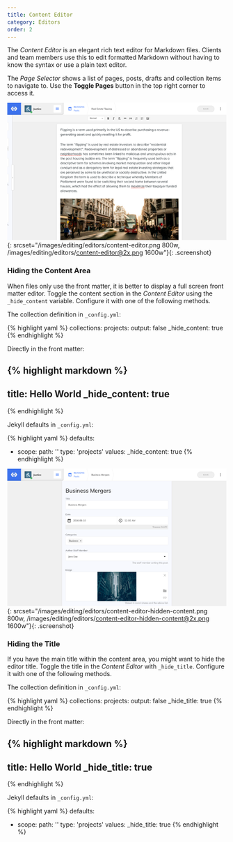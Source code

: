```yaml
---
title: Content Editor
category: Editors
order: 2
---
```


The *Content Editor* is an elegant rich text editor for Markdown files.
Clients and team members use this to edit formatted Markdown without having to know the syntax or use a plain text editor.

The *Page Selector* shows a list of pages, posts, drafts and collection items to navigate to.
Use the **Toggle Pages** button in the top right corner to access it.

![Content Editor](/images/editing/editors/content-editor.png){: srcset="/images/editing/editors/content-editor.png 800w, /images/editing/editors/content-editor@2x.png 1600w"}{: .screenshot}


### Hiding the Content Area

When files only use the front matter, it is better to display a full screen front matter editor. Toggle the content section in the *Content Editor* using the `_hide_content` variable. Configure it with one of the following methods.

The collection definition in `_config.yml`:

{% highlight yaml %}
collections:
  projects:
    output: false
    _hide_content: true
{% endhighlight %}

Directly in the front matter:

{% highlight markdown %}
---
title: Hello World
_hide_content: true
---
{% endhighlight %}

Jekyll defaults in `_config.yml`:

{% highlight yaml %}
defaults:
  - scope:
      path: ''
      type: 'projects'
    values:
      _hide_content: true
{% endhighlight %}

![Content Editor with no content section](/images/editing/editors/content-editor-hidden-content.png){: srcset="/images/editing/editors/content-editor-hidden-content.png 800w, /images/editing/editors/content-editor-hidden-content@2x.png 1600w"}{: .screenshot}

### Hiding the Title

If you have the main title within the content area, you might want to hide the editor title. Toggle the title in the *Content Editor* with `_hide_title`. Configure it with one of the following methods.

The collection definition in `_config.yml`:

{% highlight yaml %}
collections:
  projects:
    output: false
    _hide_title: true
{% endhighlight %}

Directly in the front matter:

{% highlight markdown %}
---
title: Hello World
_hide_title: true
---
{% endhighlight %}

Jekyll defaults in `_config.yml`:

{% highlight yaml %}
defaults:
  - scope:
      path: ''
      type: 'projects'
    values:
      _hide_title: true
{% endhighlight %}

